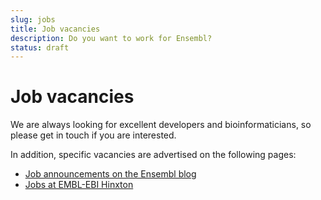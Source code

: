 ```yaml
---
slug: jobs
title: Job vacancies
description: Do you want to work for Ensembl? 
status: draft
---
```


# Job vacancies

We are always looking for excellent developers and bioinformaticians, so please get in touch if you are interested.

In addition, specific vacancies are advertised on the following pages:

- [Job announcements on the Ensembl blog](https://www.ensembl.info/category/06-jobs/)
- [Jobs at EMBL-EBI Hinxton](https://www.ebi.ac.uk/careers/jobs)

